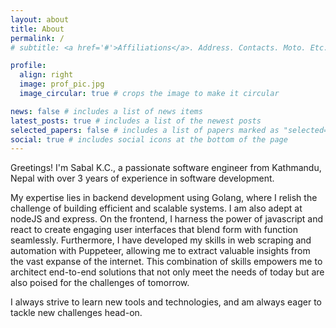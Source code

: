 ```yaml
---
layout: about
title: About
permalink: /
# subtitle: <a href='#'>Affiliations</a>. Address. Contacts. Moto. Etc.

profile:
  align: right
  image: prof_pic.jpg
  image_circular: true # crops the image to make it circular

news: false # includes a list of news items
latest_posts: true # includes a list of the newest posts
selected_papers: false # includes a list of papers marked as "selected={true}"
social: true # includes social icons at the bottom of the page
---
```


Greetings! I'm Sabal K.C., a passionate software engineer from Kathmandu, Nepal with over 3 years of experience in software development.

My expertise lies in backend development using Golang, where I relish the challenge of building efficient and scalable systems. I am also adept at nodeJS and express. On the frontend, I harness the power of javascript and react to create engaging user interfaces that blend form with function seamlessly. Furthermore, I have developed my skills in web scraping and automation with Puppeteer, allowing me to extract valuable insights from the vast expanse of the internet. This combination of skills empowers me to architect end-to-end solutions that not only meet the needs of today but are also poised for the challenges of tomorrow.

I always strive to learn new tools and technologies, and am always eager to tackle new challenges head-on.

